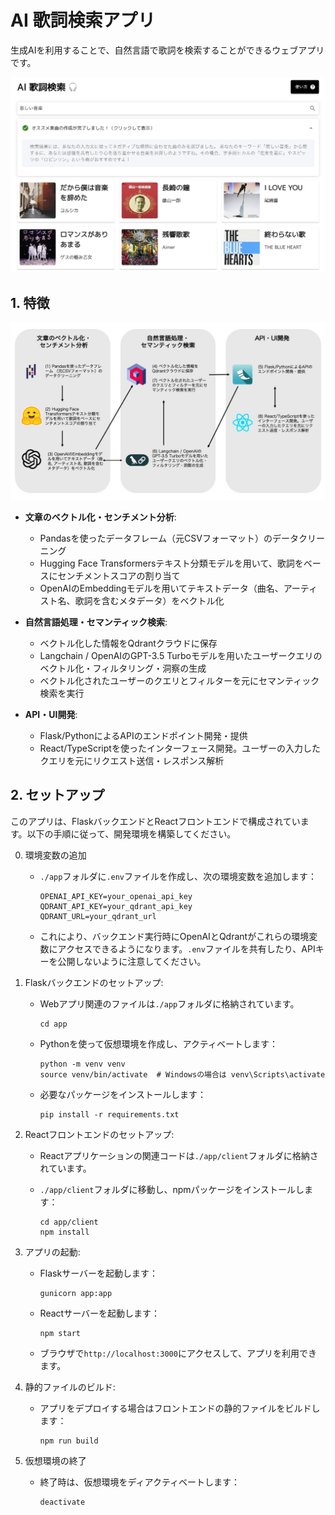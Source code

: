 # AI 歌詞検索アプリ
生成AIを利用することで、自然言語で歌詞を検索することができるウェブアプリです。

![screenshot](./assets/app_screenshot.png)

## 1. 特徴

![diagram](./assets/app_diagram.jpg)

- **文章のベクトル化・センチメント分析**:
    - Pandasを使ったデータフレーム（元CSVフォーマット）のデータクリーニング
    - Hugging Face Transformersテキスト分類モデルを用いて、歌詞をベースにセンチメントスコアの割り当て
    - OpenAIのEmbeddingモデルを用いてテキストデータ（曲名、アーティスト名、歌詞を含むメタデータ）をベクトル化

- **自然言語処理・セマンティック検索**:
    - ベクトル化した情報をQdrantクラウドに保存
    - Langchain / OpenAIのGPT-3.5 Turboモデルを用いたユーザークエリのベクトル化・フィルタリング・洞察の生成
    - ベクトル化されたユーザーのクエリとフィルターを元にセマンティック検索を実行

- **API・UI開発**:
    - Flask/PythonによるAPIのエンドポイント開発・提供
    - React/TypeScriptを使ったインターフェース開発。ユーザーの入力したクエリを元にリクエスト送信・レスポンス解析

## 2. セットアップ

このアプリは、FlaskバックエンドとReactフロントエンドで構成されています。以下の手順に従って、開発環境を構築してください。

0. 環境変数の追加
    - `./app`フォルダに`.env`ファイルを作成し、次の環境変数を追加します：

        ```
        OPENAI_API_KEY=your_openai_api_key
        QDRANT_API_KEY=your_qdrant_api_key
        QDRANT_URL=your_qdrant_url
        ```
    
    - これにより、バックエンド実行時にOpenAIとQdrantがこれらの環境変数にアクセスできるようになります。`.env`ファイルを共有したり、APIキーを公開しないように注意してください。

1. Flaskバックエンドのセットアップ:

    - Webアプリ関連のファイルは`./app`フォルダに格納されています。

        ```
        cd app
        ```

    - Pythonを使って仮想環境を作成し、アクティベートします：

        ```
        python -m venv venv
        source venv/bin/activate  # Windowsの場合は venv\Scripts\activate
        ```

    - 必要なパッケージをインストールします：

        ```
        pip install -r requirements.txt
        ```

2. Reactフロントエンドのセットアップ:
    - Reactアプリケーションの関連コードは`./app/client`フォルダに格納されています。

    - `./app/client`フォルダに移動し、npmパッケージをインストールします：

        ```
        cd app/client
        npm install
        ```

3. アプリの起動:
    - Flaskサーバーを起動します：

        ```
        gunicorn app:app
        ```

    - Reactサーバーを起動します：

        ```
        npm start
        ```

    - ブラウザで`http://localhost:3000`にアクセスして、アプリを利用できます。

4. 静的ファイルのビルド:
    - アプリをデプロイする場合はフロントエンドの静的ファイルをビルドします：

        ```
        npm run build
        ```

5. 仮想環境の終了
    - 終了時は、仮想環境をディアクティベートします：

        ```
        deactivate
        ```